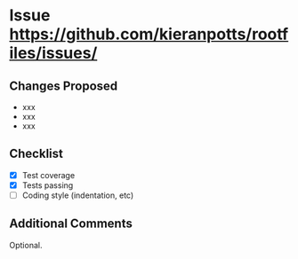 # Issue https://github.com/kieranpotts/rootfiles/issues/<no>


## Changes Proposed

- xxx
- xxx
- xxx

## Checklist

- [x] Test coverage
- [x] Tests passing
- [ ] Coding style (indentation, etc)

## Additional Comments

Optional.
